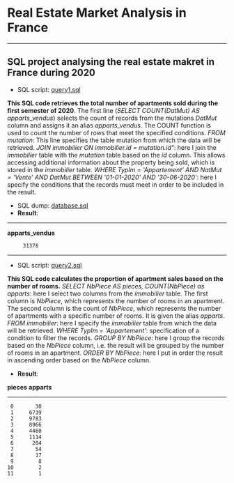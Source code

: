 # Real Estate Market Analysis in France
--------------------------------------------------------------
## SQL project analysing the real estate makret in France during 2020
 
- SQL script: [query1.sql](https://github.com/Praemuntiacus/Real_Estate_Market_Analysis/blob/main/query1.sql)

**This SQL code retrieves the total number of apartments sold during the first semester of 2020**. The first line (*SELECT COUNT(DatMut) AS apparts_vendus*) selects the count of records from the mutations *DatMut* column and assigns it an alias *apparts_vendus*. The COUNT function is used to count the number of rows that meet the specified conditions. *FROM mutation*: This line specifies the table mutation from which the data will be retrieved. *JOIN immobilier ON immobilier.id = mutation.id"*: here I join the *immobilier* table with the *mutation* table based on the *id* column. This allows accessing additional information about the property being sold, which is stored in the *immobilier* table. *WHERE TypIm = 'Appartement' AND NatMut = 'Vente' AND DatMut BETWEEN '01-01-2020' AND '30-06-2020'*: here I specify the conditions that the records must meet in order to be included in the result.

- SQL dump: [database.sql](Project2/database.sql)
- **Result**:
______________
**apparts_vendus**

         31378
______________

- SQL script: [query2.sql](https://github.com/Praemuntiacus/Real_Estate_Market_Analysis/blob/main/query2.sql)

**This SQL code calculates the proportion of apartment sales based on the number of rooms.** *SELECT NbPiece AS pieces, COUNT(NbPiece) as apparts*: here I select two columns from the *immobilier* table. The first column is *NbPiece*, which represents the number of rooms in an apartment. The second column is the count of *NbPiece*, which represents the number of apartments with a specific number of rooms. It is given the alias *apparts*. *FROM immobilier*: here I specify the *immobilier* table from which the data will be retrieved. *WHERE TypIm = 'Appartement'*: specification of a condition to filter the records. *GROUP BY NbPiece*: here I group the records based on the *NbPiece* column, i.e. the result will be grouped by the number of rooms in an apartment. *ORDER BY NbPiece*: here I put in order the result in ascending order based on the *NbPiece* column.
- **Result**:

**pieces**  **apparts**
------  -------
     0       30
     1     6739
     2     9783
     3     8966
     4     4460
     5     1114
     6      204
     7       54
     8       17
     9        8
    10        2
    11        1


